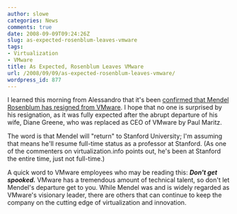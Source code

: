 ```yaml
---
author: slowe
categories: News
comments: true
date: 2008-09-09T09:24:26Z
slug: as-expected-rosenblum-leaves-vmware
tags:
- Virtualization
- VMware
title: As Expected, Rosenblum Leaves VMware
url: /2008/09/09/as-expected-rosenblum-leaves-vmware/
wordpress_id: 877
---
```


I learned this morning from Alessandro that it's been [confirmed that Mendel Rosenblum has resigned from VMware](http://www.virtualization.info/2008/09/mendel-rosenblum-co-founder-and-chief.html). I hope that no one is surprised by his resignation, as it was fully expected after the abrupt departure of his wife, Diane Greene, who was replaced as CEO of VMware by Paul Maritz.

The word is that Mendel will "return" to Stanford University; I'm assuming that means he'll resume full-time status as a professor at Stanford. (As one of the commenters on virtualization.info points out, he's been at Stanford the entire time, just not full-time.)

A quick word to VMware employees who may be reading this: **_Don't get spooked._** VMware has a tremendous amount of technical talent, so don't let Mendel's departure get to you. While Mendel was and is widely regarded as VMware's visionary leader, there are others that can continue to keep the company on the cutting edge of virtualization and innovation.
